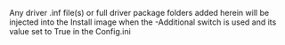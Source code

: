 Any driver .inf file(s) or full driver package folders added herein will be injected into the Install image when the -Additional switch is used and its value set to True in the Config.ini
